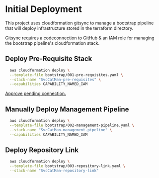 # Initial Deployment

This project uses cloudformation gitsync to manage a bootstrap pipeline that
will deploy infrastructure stored in the terraform directory.

Gitsync requires a codeconnection to GitHub & an IAM role for managing the
bootstrap pipeline's cloudformation stack.

## Deploy Pre-Requisite Stack

```bash
  aws cloudformation deploy \
  --template-file bootstrap/001-pre-requisites.yaml \
  --stack-name "SvcCatMan-pre-requisites" \
  --capabilities CAPABILITY_NAMED_IAM
```

[Approve pending connection.](https://docs.aws.amazon.com/dtconsole/latest/userguide/connections-update.html)

## Manually Deploy Management Pipeline

```bash
  aws cloudformation deploy \
  --template-file bootstrap/002-management-pipeline.yaml \
  --stack-name "SvcCatMan-management-pipeline" \
  --capabilities CAPABILITY_NAMED_IAM
```

## Deploy Repository Link

```bash
  aws cloudformation deploy \
  --template-file bootstrap/003-repository-link.yaml \
  --stack-name "SvcCatMan-repository-link"
```
